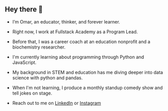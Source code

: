 ## Hey there 👋

- I’m Omar, an educator, thinker, and forever learner.
- Right now, I work at Fullstack Academy as a Program Lead.
- Before that, I was a career coach at an education nonprofit and a biochemistry researcher.


- I'm currently learning about programming through Python and JavaScript.
- My background in STEM and education has me diving deeper into data science with python and pandas.
- When I'm not learning, I produce a monthly standup comedy show and tell jokes on stage.


- Reach out to me on [LinkedIn](https://www.linkedin.com/in/omar-mn/) or [Instagram](https://www.instagram.com/ethnicallyomar/)

<!---
omaromi/omaromi is a ✨ special ✨ repository because its `README.md` (this file) appears on your GitHub profile.
You can click the Preview link to take a look at your changes.
--->
